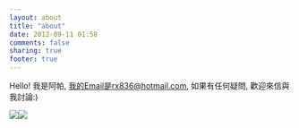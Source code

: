```yaml
---
layout: about
title: "about"
date: 2012-09-11 01:58
comments: false
sharing: true
footer: true
---
```


Hello! 我是阿帕, 我的Email是rx836@hotmail.com, 如果有任何疑問, 歡迎來信與我討論:)

<a href="https://www.facebook.com/profile.php?id=100000102681259" target="_blank"><img src="https://lh6.googleusercontent.com/-2BZtR3rjjc4/UFLYJeHYAXI/AAAAAAAABfs/HksH5zwAuu0/s48/facebook-icon-2s.png" /></a><a href="http://www.plurk.com/rx836" target="_blank"><img src="https://lh4.googleusercontent.com/-uMd6Ga7U2eE/UFLYJbyE78I/AAAAAAAABfw/WufIinCYETc/s48/plurk_glossy_1s.png" /></a>

